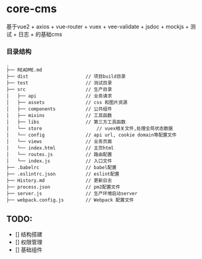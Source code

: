 # core-cms
基于vue2 + axios + vue-router + vuex + vee-validate + jsdoc + mockjs + 测试 + 日志 +  的基础cms

### 目录结构

```
.
├── README.md           
├── dist                     // 项目build目录
├── test                     // 测试目录
├── src                      // 生产目录
│   ├── api                  // 业务请求
│   ├── assets               // css 和图片资源
│   ├── components           // 公共组件
│   ├── mixins               // 工具函数
│   ├── libs                 // 第三方工具函数
│   └── store            		 // vuex相关文件,处理全局状态数据
│   └── config               // api url, cookie domain等配置文件
│   └── views                // 业务页面
│   └── index.html           // 主页html
│   └── routes.js            // 路由配置
│   └── index.js             // 入口文件
├── .babelrc                 // babel配置
├── .eslintrc.json           // eslint配置
├── History.md               // 更新日志
├── process.json             // pm2配置文件
├── server.js                // 生产环境启动server
├── webpack.config.js        // Webpack 配置文件
```

## TODO:
- [] 结构搭建
- [] 权限管理
- [] 基础组件


